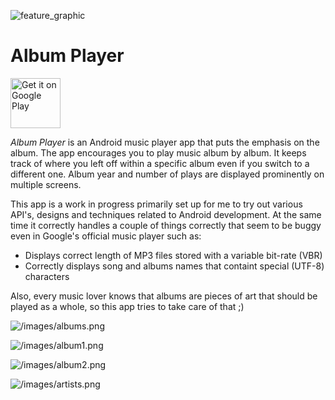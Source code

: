 ![feature_graphic](/images/logo/feature_graphic.png)

Album Player
============

<a href="https://play.google.com/store/apps/details?id=org.willemsens.player">
    <img alt="Get it on Google Play"
        height="80"
        src="https://play.google.com/intl/en_us/badges/images/generic/en_badge_web_generic.png" />
</a>

*Album Player* is an Android music player app that puts the emphasis on the album.
The app encourages you to play music album by album. It keeps track of
where you left off within a specific album even if you switch to a
different one. Album year and number of plays are displayed prominently
on multiple screens.

This app is a work in progress primarily set up for me to try out various
API's, designs and techniques related to Android development. At the same time
it correctly handles a couple of things correctly that seem to be buggy even in
Google's official music player such as:
- Displays correct length of MP3 files stored with a variable bit-rate (VBR)
- Correctly displays song and albums names that containt special (UTF-8) characters

Also, every music lover knows that albums are pieces of art that should be played
as a whole, so this app tries to take care of that ;)

![/images/albums.png](/images/screenshot/albums.png)

![/images/album1.png](/images/screenshot/album1.png)

![/images/album2.png](/images/screenshot/album2.png)

![/images/artists.png](/images/screenshot/artists.png)

